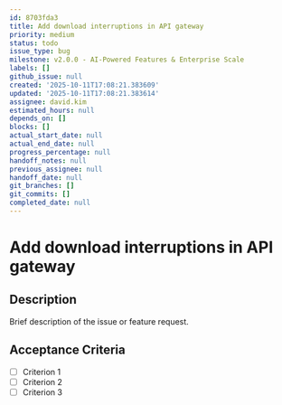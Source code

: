```yaml
---
id: 8703fda3
title: Add download interruptions in API gateway
priority: medium
status: todo
issue_type: bug
milestone: v2.0.0 - AI-Powered Features & Enterprise Scale
labels: []
github_issue: null
created: '2025-10-11T17:08:21.383609'
updated: '2025-10-11T17:08:21.383614'
assignee: david.kim
estimated_hours: null
depends_on: []
blocks: []
actual_start_date: null
actual_end_date: null
progress_percentage: null
handoff_notes: null
previous_assignee: null
handoff_date: null
git_branches: []
git_commits: []
completed_date: null
---
```


# Add download interruptions in API gateway

## Description

Brief description of the issue or feature request.

## Acceptance Criteria

- [ ] Criterion 1
- [ ] Criterion 2
- [ ] Criterion 3